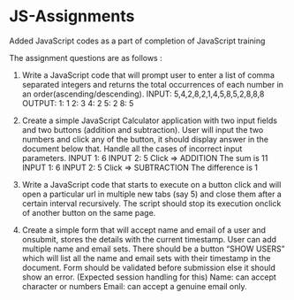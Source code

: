 
# JS-Assignments


Added JavaScript codes as a part of completion of JavaScript training

The assignment questions are as follows :
1. Write a JavaScript code that will prompt user to enter a list of comma separated integers and returns the total occurrences of each number in an order(ascending/descending).
INPUT: 5,4,2,8,2,1,4,5,8,5,2,8,8,8
OUTPUT: 1: 1
2: 3
4: 2
5: 2
8: 5


2. Create a simple JavaScript Calculator application with two input fields and two buttons (addition and subtraction). User will input the two numbers and click any of the button, it should display answer in the document below that. Handle all the cases of incorrect input
parameters.
INPUT 1: 6 INPUT 2: 5
Click => ADDITION
The sum is 11
INPUT 1: 6 INPUT 2: 5
Click => SUBTRACTION
The difference is 1


3. Write a JavaScript code that starts to execute on a button click and will open a particular url in multiple new tabs (say 5) and close them after a certain interval recursively. The script should stop its execution onclick of another button on the same page.


4. Create a simple form that will accept name and email of a user and onsubmit, stores the details with the current timestamp. User can add multiple name and email sets. There should be a button “SHOW USERS” which will list all the name and email sets with their timestamp in the document. Form should be validated before submission else it should show an error. (Expected session handling for this)
Name: can accept character or numbers
Email: can accept a genuine email only.
